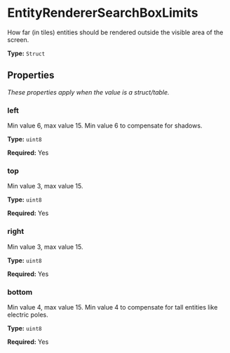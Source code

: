 # EntityRendererSearchBoxLimits

How far (in tiles) entities should be rendered outside the visible area of the screen.

**Type:** `Struct`

## Properties

*These properties apply when the value is a struct/table.*

### left

Min value 6, max value 15. Min value 6 to compensate for shadows.

**Type:** `uint8`

**Required:** Yes

### top

Min value 3, max value 15.

**Type:** `uint8`

**Required:** Yes

### right

Min value 3, max value 15.

**Type:** `uint8`

**Required:** Yes

### bottom

Min value 4, max value 15. Min value 4 to compensate for tall entities like electric poles.

**Type:** `uint8`

**Required:** Yes

